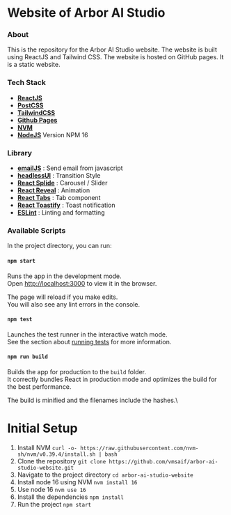 # Website of Arbor AI Studio

### About
This is the repository for the Arbor AI Studio website. The website is built using ReactJS and Tailwind CSS. The website is hosted on GitHub pages. It is a static website.

### Tech Stack
- [**ReactJS**](https://github.com/facebook/create-react-app)
- [**PostCSS**](https://postcss.org/)
- [**TailwindCSS**](https://tailwindcss.com/)
- [**Github Pages**](https://pages.github.com/)
- [**NVM**](https://github.com/nvm-sh/nvm)
- [**NodeJS**](https://nodejs.org/en/) Version NPM 16

### Library
- [**emailJS**](https://www.emailjs.com/) : Send email from javascript
- [**headlessUI**](https://github.com/tailwindlabs/headlessui) : Transition Style
- [**React Splide**](https://splidejs.com/integration-react-splide/) : Carousel / Slider
- [**React Reveal**](https://www.react-reveal.com/) : Animation
- [**React Tabs**](https://www.npmjs.com/package/react-tabs) : Tab component
- [**React Toastify**](https://www.npmjs.com/package/react-toastify) : Toast notification
- [**ESLint**](https://eslint.org/) : Linting and formatting

### Available Scripts
In the project directory, you can run:

#### `npm start`

Runs the app in the development mode.\
Open [http://localhost:3000](http://localhost:3000) to view it in the browser.

The page will reload if you make edits.\
You will also see any lint errors in the console.

#### `npm test`

Launches the test runner in the interactive watch mode.\
See the section about [running tests](https://facebook.github.io/create-react-app/docs/running-tests) for more information.

#### `npm run build`

Builds the app for production to the `build` folder.\
It correctly bundles React in production mode and optimizes the build for the best performance.

The build is minified and the filenames include the hashes.\


# Initial Setup
1. Install NVM `curl -o- https://raw.githubusercontent.com/nvm-sh/nvm/v0.39.4/install.sh | bash`
1. Clone the repository `git clone https://github.com/vmsaif/arbor-ai-studio-website.git`
2. Navigate to the project directory `cd arbor-ai-studio-website`
3. Install node 16 using NVM `nvm install 16`
4. Use node 16 `nvm use 16`
5. Install the dependencies `npm install`
6. Run the project `npm start`

